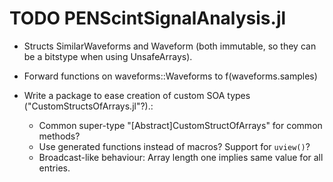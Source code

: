 TODO PENScintSignalAnalysis.jl
==============================

* Structs SimilarWaveforms and Waveform (both immutable, so they can be a bitstype when using UnsafeArrays).

* Forward functions on waveforms::Waveforms to f(waveforms.samples)

* Write a package to ease creation of custom SOA types ("CustomStructsOfArrays.jl"?).:

    * Common super-type "[Abstract]CustomStructOfArrays" for common methods?
    * Use generated functions instead of macros? Support for `uview()`?
    * Broadcast-like behaviour: Array length one implies same value for all entries.
